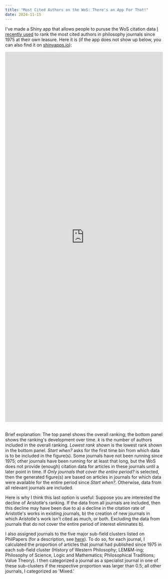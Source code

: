 ```yaml
---
title: "Most Cited Authors on the WoS: There's an App For That!"
date: 2024-11-15
---
```


I've made a Shiny app that allows people to puruse the WoS citation data [I recently used](https://prehren.github.io/something-of-crunch/2024/11/13/top-wos-authors.html) to rank the most cited authors in philosophy journals since 1975 at their own leasure. Here it is (if the app does not show up below, you can also find it on [shinyapps.io](https://prehren.shinyapps.io/most-cited-philosophers-wos/)):

<div id="target" style="width:100%; height:1180px; margin:0; display:block; overflow:hidden;" scrolling="no">
  <iframe src="https://prehren.shinyapps.io/most-cited-philosophers-wos/" title="Shiny app that allows users to puruse the WoS citation data I recently used to rank the most cited authors in philosophy
    journals since 1975 at their own leasure." style="border:none; width:100%; height:100%; overflow:hidden;" scrolling="no"></iframe>
</div>
<br>

Brief explanation: The top panel shows the overall ranking; the bottom panel shows the ranking's development over time. _k_ is the number of authors included in the overall ranking. _Lowest rank shown_ is the lowest rank shown in the bottom panel. _Start when?_ asks for the first time bin from which data is to be included in the figure(s). Some journals have not been running since 1975; other journals have been running for at least that long, but the WoS does not provide (enough) citation data for articles in these journals until a later point in time. If _Only journals that cover the entire period?_ is selected, then the generated figure(s) are based on articles in journals for which data were available for the entire period since _Start when?_. Otherwise, data from all relevant journals are included. 

Here is why I think this last option is useful: Suppose you are interested the decline of Aristotle's ranking. If the data from all journals are included, then this decline may have been due to a) a decline in the citation rate of Aristotle's works in existing journals, b) the creation of new journals in which Aristotle's work isn't cited as much, or both. Excluding the data from journals that do not cover the entire period of interest eliminates b).

I also assigned journals to the five major sub-field clusters listed on PhilPapers (for a description, see [here](https://prehren.github.io/something-of-crunch/2023/12/11/generalist-journals.html)). To do so, for each journal, I calculated the proportion of articles that journal had published since 1975 in each sub-field cluster (History of Western Philosophy; LEM&M-ing; Philosophy of Science, Logic and Mathematics; Philosophical Traditions; Value Theory). I then categorized a journal as a specialist journal in one of these sub-clusters if the respective proportion was larger than 0.5; all other journals, I categorized as 'Mixed.'
